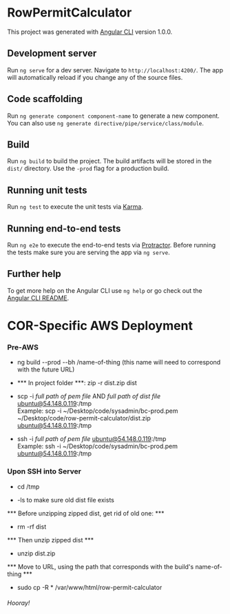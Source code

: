 # RowPermitCalculator

This project was generated with [Angular CLI](https://github.com/angular/angular-cli) version 1.0.0.

## Development server

Run `ng serve` for a dev server. Navigate to `http://localhost:4200/`. The app will automatically reload if you change any of the source files.

## Code scaffolding

Run `ng generate component component-name` to generate a new component. You can also use `ng generate directive/pipe/service/class/module`.

## Build

Run `ng build` to build the project. The build artifacts will be stored in the `dist/` directory. Use the `-prod` flag for a production build.

## Running unit tests

Run `ng test` to execute the unit tests via [Karma](https://karma-runner.github.io).

## Running end-to-end tests

Run `ng e2e` to execute the end-to-end tests via [Protractor](http://www.protractortest.org/).
Before running the tests make sure you are serving the app via `ng serve`.

## Further help

To get more help on the Angular CLI use `ng help` or go check out the [Angular CLI README](https://github.com/angular/angular-cli/blob/master/README.md).

# COR-Specific AWS Deployment

### Pre-AWS

- ng build --prod --bh /name-of-thing (this name will need to correspond with the future URL)

- *** In project folder ***: zip -r dist.zip dist

- scp -i *full path of pem file* AND *full path of dist file* ubuntu@54.148.0.119:/tmp  
Example: scp -i ~/Desktop/code/sysadmin/bc-prod.pem ~/Desktop/code/row-permit-calculator/dist.zip ubuntu@54.148.0.119:/tmp

- ssh -i *full path of pem file* ubuntu@54.148.0.119:/tmp   
Example: ssh -i ~/Desktop/code/sysadmin/bc-prod.pem ubuntu@54.148.0.119:/tmp

### Upon SSH into Server

- cd /tmp

- -ls to make sure old dist file exists  

*** Before unzipping zipped dist, get rid of old one: ***

- rm -rf dist

*** Then unzip zipped dist ***

- unzip dist.zip

*** Move to URL, using the path that corresponds with the build's name-of-thing ***

- sudo cp -R * /var/www/html/row-permit-calculator

###### Hooray!
